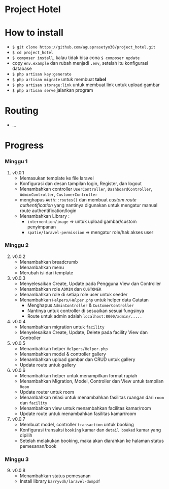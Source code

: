 # Project Hotel

# How to install
   * `$ git clone https://github.com/agusprasetyo30/project_hotel.git`
   * `$ cd project_hotel` 
   * `$ composer install`, kalau tidak bisa cona `$ composer update`
   * copy `env.example` dan rubah menjadi `.env`, setelah itu konfigurasi database
   * `$ php artisan key:generate`
   * `$ php artisan migrate` untuk membuat **tabel**
   * `$ php artisan storage:link` untuk membuat link untuk upload gambar
   * `$ php artisan serve` jalankan program

# Routing
- ...
# Progress
   ### Minggu 1
   
   1. v0.0.1
      - Memasukan template ke file laravel
      - Konfigurasi dan desan tampilan login, Register, dan logout
      - Menambahkan controller `UserController`, `DashboardController`, `AdminController`, `CustomerController`
      - menghapus `Auth::routes()` dan membuat *custom route authentification* yang nantinya digunakan untuk mengatur manual route authentification/login
      - Menambahkan Library : 
        - `intervention/image` => untuk upload gambar/custom penyimpanan
        - `spatie/laravel-permission` => mengatur role/hak akses user
   
   ### Minggu 2
   2. v0.0.2
      - Menambahkan breadcrumb
      - Menambahkan menu <active>
      - Merubah isi dari template
   3. v0.0.3
      - Menyelesaikan Create, Update pada Pengguna View dan Controller
      - Menambahkan role `ADMIN` dan `CUSTOMER`
      - Menambahkan role di setiap role user untuk seeder
      - Menambahkan `Helpers/Helper.php` untuk helper data
         Catatan
        - Menghapus `AdminController` & `CustomerController`
        - Nantinya untuk controller di sesuaikan sesuai fungsinya
        - Route untuk admin adalah `localhost:8000/admin/.....`
   4. v0.0.4
      - Menambahkan migration untuk `facility` 
      -  Menyelesaikan Create, Update, Delete pada facility View dan Controller
   6. v0.0.5
      - Menambahkan helper `Helpers/Helper.php`
      - Menambahkan model & controller gallery
      - Menambahkan upload gambar dan CRUD untuk gallery
      - Update route untuk gallery
   7. v0.0.6
      - Menambahkan helper untuk menampilkan format rupiah
      - Menambahkan Migration, Model, Controller dan View untuk tampilan `Room`
      - Update router untuk room
      - Menambahkan relasi untuk menambahkan fasilitas ruangan dari `room` dan `facility`
      - Menambahkan view untuk menambahkan facilitas kamar/room
      - Update route untuk menambahkan fasilitas kamar/room
   8. v0.0.7
      - Membuat model, controller `transaction` untuk booking
      - Konfigurasi transaksi `booking` kamar dan `detail booked` kamar yang dipilih
      - Setelah melakukan booking, maka akan diarahkan ke halaman status pemesanan/book
   
   ### Minggu 3
   9. v0.0.8
      - Menambahkan status pemesanan
      - Install library `barryvdh/laravel-dompdf`